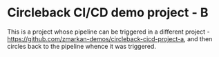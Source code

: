 # Circleback CI/CD demo project - B

This is a project whose pipeline can be triggered in a different project - https://github.com/zmarkan-demos/circleback-cicd-project-a, and then circles back to the pipeline whence it was triggered.

